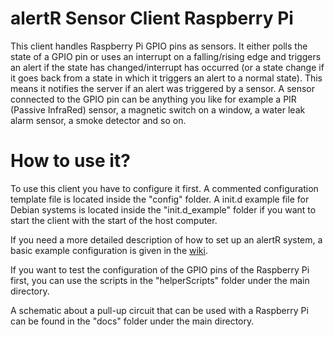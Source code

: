 alertR Sensor Client Raspberry Pi
======

This client handles Raspberry Pi GPIO pins as sensors. It either polls the state of a GPIO pin or uses an interrupt on a falling/rising edge and triggers an alert if the state has changed/interrupt has occurred (or a state change if it goes back from a state in which it triggers an alert to a normal state). This means it notifies the server if an alert was triggered by a sensor. A sensor connected to the GPIO pin can be anything you like for example a PIR (Passive InfraRed) sensor, a magnetic switch on a window, a water leak alarm sensor, a smoke detector and so on.


How to use it?
======

To use this client you have to configure it first. A commented configuration template file is located inside the "config" folder. A init.d example file for Debian systems is located inside the "init.d_example" folder if you want to start the client with the start of the host computer.

If you need a more detailed description of how to set up an alertR system, a basic example configuration is given in the [wiki](https://github.com/sqall01/alertR/wiki/Example-Configuration).

If you want to test the configuration of the GPIO pins of the Raspberry Pi first, you can use the scripts in the "helperScripts" folder under the main directory.

A schematic about a pull-up circuit that can be used with a Raspberry Pi can be found in the "docs" folder under the main directory.